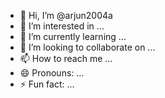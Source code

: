 - 👋 Hi, I’m @arjun2004a
- 👀 I’m interested in ...
- 🌱 I’m currently learning ...
- 💞️ I’m looking to collaborate on ...
- 📫 How to reach me ...
- 😄 Pronouns: ...
- ⚡ Fun fact: ...

<!---
arjun2004a/arjun2004a is a ✨ special ✨ repository because its `README.md` (this file) appears on your GitHub profile.
You can click the Preview link to take a look at your changes.
--->
